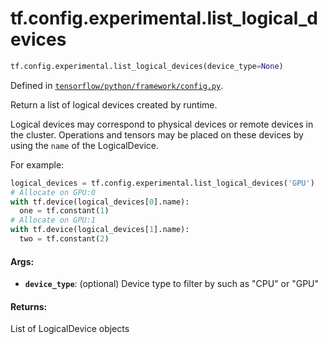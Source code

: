 <div itemscope itemtype="http://developers.google.com/ReferenceObject">
<meta itemprop="name" content="tf.config.experimental.list_logical_devices" />
<meta itemprop="path" content="Stable" />
</div>

# tf.config.experimental.list_logical_devices

``` python
tf.config.experimental.list_logical_devices(device_type=None)
```



Defined in [`tensorflow/python/framework/config.py`](/code/stable/tensorflow/python/framework/config.py).

Return a list of logical devices created by runtime.

Logical devices may correspond to physical devices or remote devices in the
cluster. Operations and tensors may be placed on these devices by using the
`name` of the LogicalDevice.

For example:

```python
logical_devices = tf.config.experimental.list_logical_devices('GPU')
# Allocate on GPU:0
with tf.device(logical_devices[0].name):
  one = tf.constant(1)
# Allocate on GPU:1
with tf.device(logical_devices[1].name):
  two = tf.constant(2)
```

#### Args:

* <b>`device_type`</b>: (optional) Device type to filter by such as "CPU" or "GPU"


#### Returns:

List of LogicalDevice objects